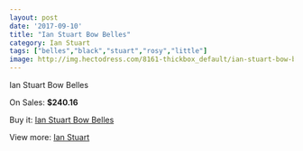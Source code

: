 ```yaml
---
layout: post
date: '2017-09-10'
title: "Ian Stuart Bow Belles"
category: Ian Stuart
tags: ["belles","black","stuart","rosy","little"]
image: http://img.hectodress.com/8161-thickbox_default/ian-stuart-bow-belles.jpg
---
```

Ian Stuart Bow Belles

On Sales: **$240.16**
<a href="https://www.hectodress.com/ian-stuart/4139-ian-stuart-bow-belles.html"><amp-img layout="responsive" width="600" height="600" src="//img.hectodress.com/8161-thickbox_default/ian-stuart-bow-belles.jpg" alt="Ian Stuart Bow Belles 0" /></a>

Buy it: [Ian Stuart Bow Belles](https://www.hectodress.com/ian-stuart/4139-ian-stuart-bow-belles.html "Ian Stuart Bow Belles")

View more: [Ian Stuart](https://www.hectodress.com/73-ian-stuart "Ian Stuart")